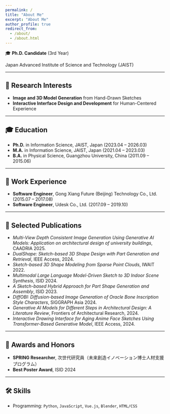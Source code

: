 ```yaml
---
permalink: /
title: "About Me"
excerpt: "About Me"
author_profile: true
redirect_from: 
  - /about/
  - /about.html
---
```


🎓 **Ph.D. Candidate** (3rd Year) 

Japan Advanced Institute of Science and Technology (JAIST)  

---

## 🧠 Research Interests

- **Image and 3D Model Generation** from Hand-Drawn Sketches  
- **Interactive Interface Design and Development** for Human-Centered Experience  

---

## 🎓 Education

- **Ph.D.** in Information Science, JAIST, Japan (2023.04 – 2026.03)  
- **M.A.** in Information Science, JAIST, Japan (2021.04 – 2023.03)  
- **B.A.** in Physical Science, Guangzhou University, China (2011.09 – 2015.06)

---

## 💼 Work Experience

- **Software Engineer**, Gong Xiang Future (Beijing) Technology Co., Ltd. (2015.07 – 2017.08)  
- **Software Engineer**, Udesk Co., Ltd. (2017.09 – 2019.10)

---

## 📄 Selected Publications

- *Multi-View Depth Consistent Image Generation Using Generative AI Models: Application on architectural design of university buildings*, CAADRIA 2025.
- *DualShape: Sketch-based 3D Shape Design with Part Generation and Retrieval*, IEEE Access, 2024.
- *Sketch-based 3D Shape Modeling from Sparse Point Clouds*, IWAIT 2022.
- *Multimodal Large Language Model-Driven Sketch to 3D Indoor Scene Synthesis*, ISID 2024.
- *A Sketch-based Hybrid Approach for Part Shape Generation and Assembly*, ISID 2023.
- *DiffOBI: Diffusion-based Image Generation of Oracle Bone Inscription Style Characters*, SIGGRAPH Asia 2024.
- *Generative AI Models for Different Steps in Architectural Design: A Literature Review*, Frontiers of Architectural Research, 2024.
- *Interactive Drawing Interface for Aging Anime Face Sketches Using Transformer-Based Generative Model*, IEEE Access, 2024.

---

## 🏅 Awards and Honors

- **SPRING Researcher**, 次世代研究員（未来創造イノベーション博士人材支援プログラム）  
- **Best Poster Award**, ISID 2024

---

## 🛠️ Skills

- Programming: `Python`, `JavaScript`, `Vue.js`, `Blender`, `HTML/CSS`
